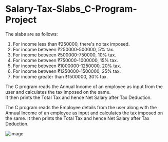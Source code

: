 # Salary-Tax-Slabs_C-Program-Project
The slabs are as follows:
   1. For income less than ₹250000, there's no tax imposed.
   2. For income between ₹250000-500000, 5% tax.
   3. For income between ₹500000-750000, 10% tax.
   4. For income between ₹750000-1000000, 15% tax.
   5. For income between ₹1000000-1250000, 20% tax.
   6. For income between ₹1250000-1500000, 25% tax.
   7. For income greater than ₹1500000, 30% tax.

The C program reads the Annual Income of an employee as input from the user and calculates the tax imposed on the same.  
It then prints the Total Tax and hence Net Salary after Tax Deduction.    
   
   
The C program reads the Employee details from the user along with the Annual Income of an employee as input and calculates the tax imposed on the same. It then prints the Total Tax and hence Net Salary after Tax Deduction.   

![image](https://user-images.githubusercontent.com/103752092/175612450-a86bdd2d-7c53-446b-bb53-7768bf662a16.png)
